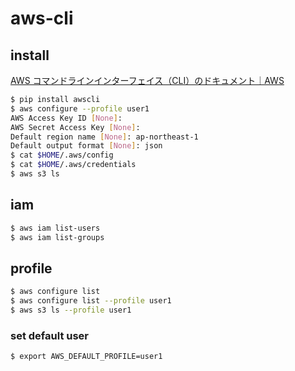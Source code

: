 aws-cli
====

## install

[AWS コマンドラインインターフェイス（CLI）のドキュメント｜AWS](https://aws.amazon.com/jp/documentation/cli/)

```sh
$ pip install awscli
$ aws configure --profile user1
AWS Access Key ID [None]:
AWS Secret Access Key [None]:
Default region name [None]: ap-northeast-1
Default output format [None]: json
$ cat $HOME/.aws/config
$ cat $HOME/.aws/credentials
$ aws s3 ls
```

## iam

```sh
$ aws iam list-users
$ aws iam list-groups
```


## profile

```sh
$ aws configure list
$ aws configure list --profile user1
$ aws s3 ls --profile user1
```

### set default user

```sh
$ export AWS_DEFAULT_PROFILE=user1
```
